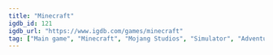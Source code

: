 ```yaml
---
title: "Minecraft"
igdb_id: 121
igdb_url: "https://www.igdb.com/games/minecraft"
tag: ["Main game", "Minecraft", "Mojang Studios", "Simulator", "Adventure", "Single player", "Multiplayer", "Co-operative", "Split screen", "Massively Multiplayer Online (MMO)", "First person", "Third person", "Virtual Reality", "Fantasy", "Survival", "Sandbox", "Kids", "Open world"]
---
```

